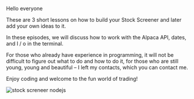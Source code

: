 Hello everyone

These are 3 short lessons on how to build your Stock Screener and later add your own ideas to it.

In these episodes, we will discuss how to work with the Alpaca API, dates, and I / o in the terminal.

For those who already have experience in programming, it will not be difficult to figure out what to do and how to do it, for those who are still young, young and beautiful – I left my contacts, which you can contact me.

Enjoy coding and welcome to the fun world of trading!

![stock screneer nodejs](https://sun6-14.userapi.com/d811DiVkqans71CXjMQpGw22W3wrkHc4LX_qkA/UUHNOcCZTek.jpg)